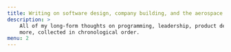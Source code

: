 ```yaml
---
title: Writing on software design, company building, and the aerospace industry.
description: >
    All of my long-form thoughts on programming, leadership, product design, and
    more, collected in chronological order.
menu: 2
---
```

